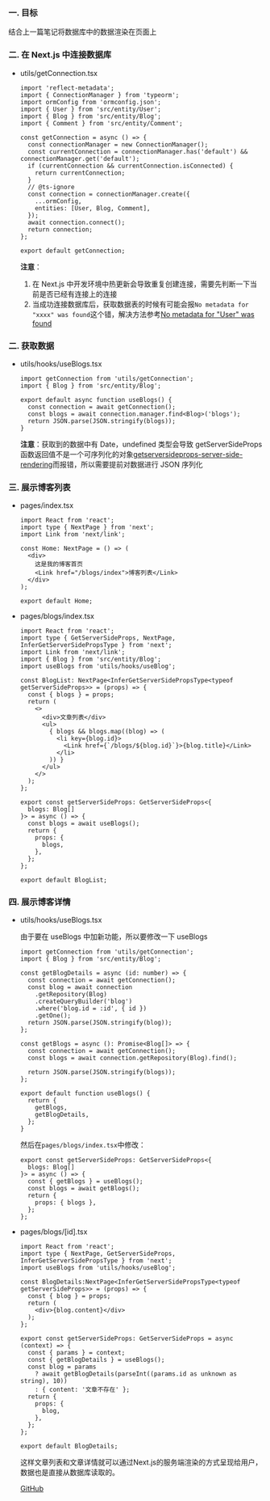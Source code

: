 ### 一. 目标

结合上一篇笔记将数据库中的数据渲染在页面上

### 二. 在 Next.js 中连接数据库

- utils/getConnection.tsx

  ```
  import 'reflect-metadata';
  import { ConnectionManager } from 'typeorm';
  import ormConfig from 'ormconfig.json';
  import { User } from 'src/entity/User';
  import { Blog } from 'src/entity/Blog';
  import { Comment } from 'src/entity/Comment';

  const getConnection = async () => {
    const connectionManager = new ConnectionManager();
    const currentConnection = connectionManager.has('default') && connectionManager.get('default');
    if (currentConnection && currentConnection.isConnected) {
      return currentConnection;
    }
    // @ts-ignore
    const connection = connectionManager.create({
      ...ormConfig,
      entities: [User, Blog, Comment],
    });
    await connection.connect();
    return connection;
  };

  export default getConnection;
  ```

  **注意**：

  1. 在 Next.js 中开发环境中热更新会导致重复创建连接，需要先判断一下当前是否已经有连接上的连接
  2. 当成功连接数据库后，获取数据表的时候有可能会报`No metadata for "xxxx" was found`这个错，解决方法参考[No metadata for "User" was found](https://github.com/typeorm/typeorm/issues/1327#issuecomment-455791578)

### 二. 获取数据

- utils/hooks/useBlogs.tsx

  ```
  import getConnection from 'utils/getConnection';
  import { Blog } from 'src/entity/Blog';

  export default async function useBlogs() {
    const connection = await getConnection();
    const blogs = await connection.manager.find<Blog>('blogs');
    return JSON.parse(JSON.stringify(blogs));
  }

  ```

  **注意**：获取到的数据中有 Date，undefined 类型会导致 getServerSideProps 函数返回值不是一个可序列化的对象[getserversideprops-server-side-rendering](https://nextjs.org/docs/basic-features/data-fetching#getserversideprops-server-side-rendering)而报错，所以需要提前对数据进行 JSON 序列化

### 三. 展示博客列表

- pages/index.tsx

  ```
  import React from 'react';
  import type { NextPage } from 'next';
  import Link from 'next/link';

  const Home: NextPage = () => (
    <div>
      这是我的博客首页
      <Link href="/blogs/index">博客列表</Link>
    </div>
  );

  export default Home;
  ```

- pages/blogs/index.tsx

  ```
  import React from 'react';
  import type { GetServerSideProps, NextPage, InferGetServerSidePropsType } from 'next';
  import Link from 'next/link';
  import { Blog } from 'src/entity/Blog';
  import useBlogs from 'utils/hooks/useBlog';

  const BlogList: NextPage<InferGetServerSidePropsType<typeof getServerSideProps>> = (props) => {
    const { blogs } = props;
    return (
      <>
        <div>文章列表</div>
        <ul>
          { blogs && blogs.map((blog) => (
            <li key={blog.id}>
              <Link href={`/blogs/${blog.id}`}>{blog.title}</Link>
            </li>
          )) }
        </ul>
      </>
    );
  };

  export const getServerSideProps: GetServerSideProps<{
    blogs: Blog[]
  }> = async () => {
    const blogs = await useBlogs();
    return {
      props: {
        blogs,
      },
    };
  };

  export default BlogList;
  ```

### 四. 展示博客详情

- utils/hooks/useBlogs.tsx

  由于要在 useBlogs 中加新功能，所以要修改一下 useBlogs

  ```
  import getConnection from 'utils/getConnection';
  import { Blog } from 'src/entity/Blog';

  const getBlogDetails = async (id: number) => {
    const connection = await getConnection();
    const blog = await connection
      .getRepository(Blog)
      .createQueryBuilder('blog')
      .where('blog.id = :id', { id })
      .getOne();
    return JSON.parse(JSON.stringify(blog));
  };

  const getBlogs = async (): Promise<Blog[]> => {
    const connection = await getConnection();
    const blogs = await connection.getRepository(Blog).find();

    return JSON.parse(JSON.stringify(blogs));
  };

  export default function useBlogs() {
    return {
      getBlogs,
      getBlogDetails,
    };
  }

  ```

  然后在`pages/blogs/index.tsx`中修改：

  ```
  export const getServerSideProps: GetServerSideProps<{
    blogs: Blog[]
  }> = async () => {
    const { getBlogs } = useBlogs();
    const blogs = await getBlogs();
    return {
      props: { blogs },
    };
  };
  ```

- pages/blogs/[id].tsx

  ```
  import React from 'react';
  import type { NextPage, GetServerSideProps, InferGetServerSidePropsType } from 'next';
  import useBlogs from 'utils/hooks/useBlog';

  const BlogDetails:NextPage<InferGetServerSidePropsType<typeof getServerSideProps>> = (props) => {
    const { blog } = props;
    return (
      <div>{blog.content}</div>
    );
  };

  export const getServerSideProps: GetServerSideProps = async (context) => {
    const { params } = context;
    const { getBlogDetails } = useBlogs();
    const blog = params
      ? await getBlogDetails(parseInt((params.id as unknown as string), 10))
      : { content: '文章不存在' };
    return {
      props: {
        blog,
      },
    };
  };

  export default BlogDetails;
  ```

  这样文章列表和文章详情就可以通过Next.js的服务端渲染的方式呈现给用户，数据也是直接从数据库读取的。

  [GitHub](https://github.com/GreedyWhale/diary-of-madao/tree/810d1b1a2e3cd34a94ad3eb791b31fa23c38696a)